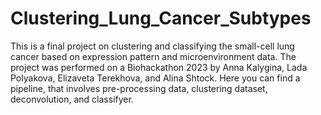 # Clustering_Lung_Cancer_Subtypes
This is a final project on clustering  and classifying the small-cell lung cancer based on expression pattern and microenvironment data. The project was performed on a Biohackathon 2023 by Anna Kalygina, Lada Polyakova, Elizaveta Terekhova, and Alina Shtock. Here you can find a pipeline, that involves pre-processing data, clustering dataset, deconvolution, and classifyer.  
